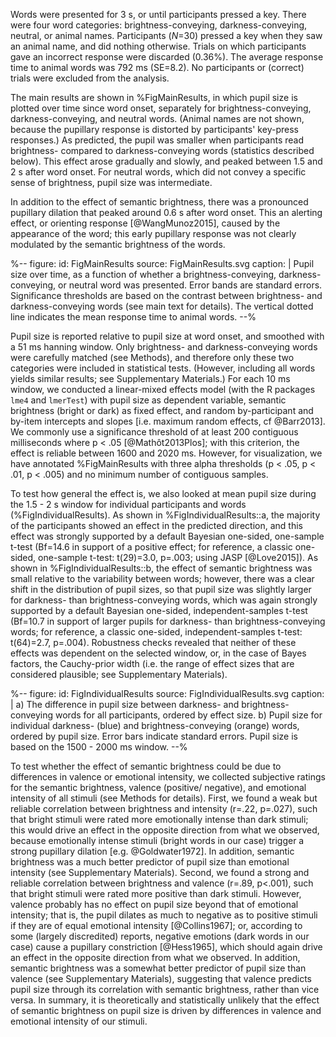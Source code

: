 Words were presented for 3 s, or until participants pressed a key. There were four word categories: brightness-conveying, darkness-conveying, neutral, or animal names. Participants (*N*=30) pressed a key when they saw an animal name, and did nothing otherwise. Trials on which participants gave an incorrect response were discarded (0.36%). The average response time to animal words was 792 ms (SE=8.2). No participants or (correct) trials were excluded from the analysis.

The main results are shown in %FigMainResults, in which pupil size is plotted over time since word onset, separately for brightness-conveying, darkness-conveying, and neutral words. (Animal names are not shown, because the pupillary response is distorted by participants' key-press responses.) As predicted, the pupil was smaller when participants read brightness- compared to darkness-conveying words (statistics described below). This effect arose gradually and slowly, and peaked between 1.5 and 2 s after word onset. For neutral words, which did not convey a specific sense of brightness, pupil size was intermediate.

In addition to the effect of semantic brightness, there was a pronounced pupillary dilation that peaked around 0.6 s after word onset. This an alerting effect, or orienting response [@WangMunoz2015], caused by the appearance of the word; this early pupillary response was not clearly modulated by the semantic brightness of the words.

%--
figure:
 id: FigMainResults
 source: FigMainResults.svg
 caption: |
  Pupil size over time, as a function of whether a brightness-conveying, darkness-conveying, or neutral word was presented. Error bands are standard errors. Significance thresholds are based on the contrast between brightness- and darkness-conveying words (see main text for details). The vertical dotted line indicates the mean response time to animal words.
--%

Pupil size is reported relative to pupil size at word onset, and smoothed with a 51 ms hanning window. Only brightness- and darkness-conveying words were carefully matched (see Methods), and therefore only these two categories were included in statistical tests. (However, including all words yields similar results; see Supplementary Materials.) For each 10 ms window, we conducted a linear-mixed effects model (with the R packages `lme4` and `lmerTest`) with pupil size as dependent variable, semantic brightness (bright or dark) as fixed effect, and random by-participant and by-item intercepts and slopes [i.e. maximum random effects, cf @Barr2013]. We commonly use a significance threshold of at least 200 contiguous milliseconds where p < .05 [@Mathôt2013Plos]; with this criterion, the effect is reliable between 1600 and 2020 ms. However, for visualization, we have annotated %FigMainResults with three alpha thresholds (p < .05, p < .01, p < .005) and no minimum number of contiguous samples.

To test how general the effect is, we also looked at mean pupil size during the 1.5 - 2 s window for individual participants and words (%FigIndividualResults). As shown in %FigIndividualResults::a, the majority of the participants showed an effect in the predicted direction, and this effect was strongly supported by a default Bayesian one-sided, one-sample t-test (Bf=14.6 in support of a positive effect; for reference, a classic one-sided, one-sample t-test: t(29)=3.0, p=.003; using JASP [@Love2015]). As shown in %FigIndividualResults::b, the effect of semantic brightness was small relative to the variability between words; however, there was a clear shift in the distribution of pupil sizes, so that pupil size was slightly larger for darkness- than brightness-conveying words, which was again strongly supported by a default Bayesian one-sided, independent-samples t-test (Bf=10.7 in support of larger pupils for darkness- than brightness-conveying words; for reference, a classic one-sided, independent-samples t-test: t(64)=2.7, p=.004). Robustness checks revealed that neither of these effects was dependent on the selected window, or, in the case of Bayes factors, the Cauchy-prior width (i.e. the range of effect sizes that are considered plausible; see Supplementary Materials).

%--
figure:
 id: FigIndividualResults
 source: FigIndividualResults.svg
 caption: |
  a) The difference in pupil size between darkness- and brightness-conveying words for all participants, ordered by effect size. b) Pupil size for individual darkness- (blue) and brightness-conveying (orange) words, ordered by pupil size. Error bars indicate standard errors. Pupil size is based on the 1500 - 2000 ms window.
--%


To test whether the effect of semantic brightness could be due to differences in valence or emotional intensity, we collected subjective ratings for the semantic brightness, valence (positive/ negative), and emotional intensity of all stimuli (see Methods for details). First, we found a weak but reliable correlation between brightness and intensity (r=.22, p=.027), such that bright stimuli were rated more emotionally intense than dark stimuli; this would drive an effect in the opposite direction from what we observed, because emotionally intense stimuli (bright words in our case) trigger a strong pupillary dilation [e.g. @Goldwater1972]. In addition, semantic brightness was a much better predictor of pupil size than emotional intensity (see Supplementary Materials). Second, we found a strong and reliable correlation between brightness and valence (r=.89, p<.001), such that bright stimuli were rated more positive than dark stimuli. However, valence probably has no effect on pupil size beyond that of emotional intensity; that is, the pupil dilates as much to negative as to positive stimuli if they are of equal emotional intensity [@Collins1967]; or, according to some (largely discredited) reports, negative emotions (dark words in our case) cause a pupillary constriction [@Hess1965], which should again drive an effect in the opposite direction from what we observed. In addition, semantic brightness was a somewhat better predictor of pupil size than valence (see Supplementary Materials), suggesting that valence predicts pupil size through its correlation with semantic brightness, rather than vice versa. In summary, it is theoretically and statistically unlikely that the effect of semantic brightness on pupil size is driven by differences in valence and emotional intensity of our stimuli.
